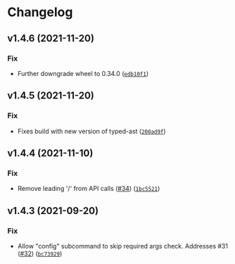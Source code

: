 # Changelog

<!--next-version-placeholder-->

## v1.4.6 (2021-11-20)
### Fix
* Further downgrade wheel to 0.34.0 ([`edb10f1`](https://github.com/stjudecloud/oliver/commit/edb10f1ad5023cffe6322b3f360f33a0fdb6bce5))

## v1.4.5 (2021-11-20)
### Fix
* Fixes build with new version of typed-ast ([`200ad9f`](https://github.com/stjudecloud/oliver/commit/200ad9ff74a03628e6c4ce913a6c2c139348968a))

## v1.4.4 (2021-11-10)
### Fix
* Remove leading '/' from API calls ([#34](https://github.com/stjudecloud/oliver/issues/34)) ([`1bc5521`](https://github.com/stjudecloud/oliver/commit/1bc552147d5c7f0c37b223c76d9a7afe006da0ac))

## v1.4.3 (2021-09-20)
### Fix
* Allow "config" subcommand to skip required args check. Addresses #31 ([#32](https://github.com/stjudecloud/oliver/issues/32)) ([`bc73929`](https://github.com/stjudecloud/oliver/commit/bc739298082b8631cff52096f9658684b8cd11ce))

